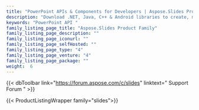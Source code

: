 ```yaml
---
title: "PowerPoint APIs & Components for Developers | Aspose.Slides Product Family"
description: "Download .NET, Java, C++ & Android libraries to create, manipulate, convert & render Microsoft PowerPoint presentations. Family also includes extension, solution & exporter for Reporting Services, SharePoint & JasperReports. "
keywords: "PowerPoint API "
family_listing_page_title: "Aspose.Slides Product Family"
family_listing_page_description: ""
family_listing_page_iconurl: ""
family_listing_page_selfHosted: ""
family_listing_page_type: "4"
family_listing_page_venture: "4"
family_listing_page_package: ""
weight:  6
---
```


{{< dbToolbar link="https://forum.aspose.com/c/slides" linktext=" Support Forum " >}}

{{< ProductListingWrapper family="slides">}}
